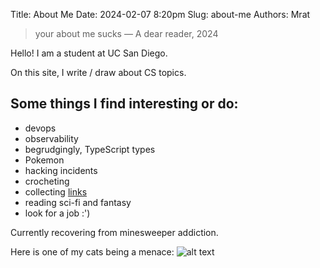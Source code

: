 Title: About Me
Date: 2024-02-07 8:20pm
Slug: about-me
Authors: Mrat

> your about me sucks
> — A dear reader, 2024


Hello! I am a student at UC San Diego.

On this site, I write / draw about CS topics. 

## Some things I find interesting or do:

- devops
- observability
- begrudgingly, TypeScript types 
- Pokemon
- hacking incidents
- crocheting
- collecting [links](https://github.com/mr4tt/zotbot)
- reading sci-fi and fantasy
- look for a job :')

Currently recovering from minesweeper addiction.

Here is one of my cats being a menace:
![alt text]({attach}../images/cat.png)